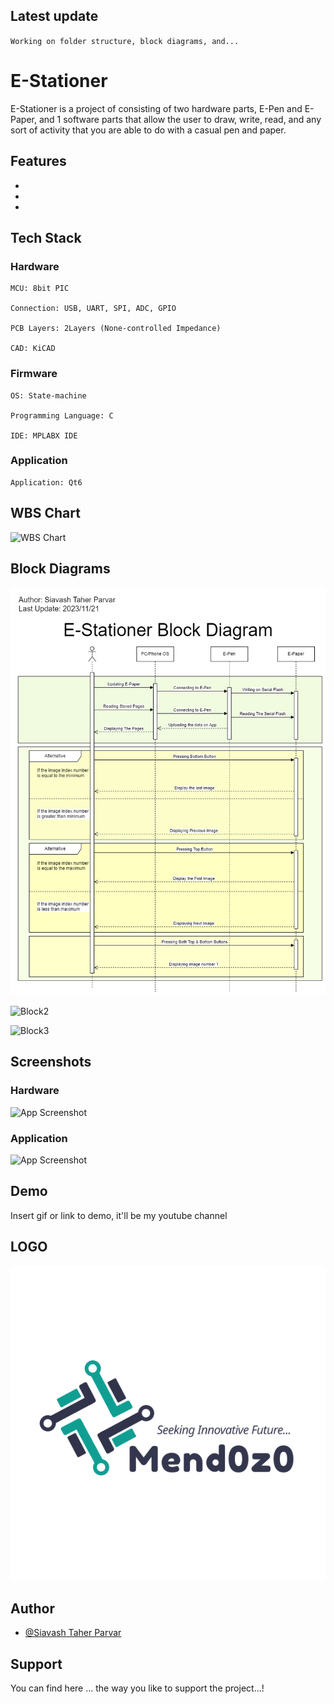 ## Latest update


``
Working on folder structure, block diagrams, and...
``


# E-Stationer

E-Stationer is a project of consisting of two hardware parts, E-Pen and E-Paper, and 1 software parts that allow the user
to draw, write, read, and any sort of activity that you are able to do with a casual pen and paper.


## Features

- 
- 
- 


## Tech Stack

### Hardware

    MCU: 8bit PIC

    Connection: USB, UART, SPI, ADC, GPIO

    PCB Layers: 2Layers (None-controlled Impedance)

    CAD: KiCAD

### Firmware

    OS: State-machine

    Programming Language: C

    IDE: MPLABX IDE

### Application

    Application: Qt6







## WBS Chart

![WBS Chart](https://github.com/mend0z0/OfficeDisplay/tree/main/Document)


## Block Diagrams

![E-Stationer BlockDiagaram](https://github.com/mend0z0/E-Stationer/blob/main/Document/BlockDiagrams/E-Stationer-E-Stationer.png)

![Block2](https://github.com/mend0z0/OfficeDisplay/tree/main/Document)

![Block3](https://github.com/mend0z0/OfficeDisplay/tree/main/Document)


## Screenshots

### Hardware
![App Screenshot](https://github.com/mend0z0/OfficeDisplay/blob/main/Document/Screenshots/E-paper%20driver%20with%20PIC16F%20-%20Failed%20(20231010))

### Application
![App Screenshot](https://github.com/mend0z0/OfficeDisplay/blob/main/Document/Screenshots/E-paper%20driver%20with%20PIC16F%20-%20Failed%20(20231010))



## Demo

Insert gif or link to demo, it'll be my youtube channel

## LOGO

![Logo](https://github.com/mend0z0/E-Stationer/blob/main/LOGO.png)


## Author

- [@Siavash Taher Parvar](https://www.linkedin.com/in/mend0z0)


## Support

You can find here ... the way you like to support the project...!

